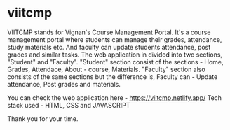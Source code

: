 # viitcmp
VIITCMP stands for Vignan's Course Management Portal. It's a course management portal where students can manage their grades, attendance, study materials etc. And faculty can update students attendance, post grades and similar tasks.
The web application in divided into two sections, "Student" and "Faculty". 
"Student" section consist of the sections - Home, Grades, Attendace, About - course, Materials.
"Faculty" section also consists of the same sections but the difference is, Faculty can - Update attendance, Post grades and materials.

You can check the web application here - https://viitcmp.netlify.app/
Tech stack used - HTML, CSS and JAVASCRIPT

Thank you for your time.
